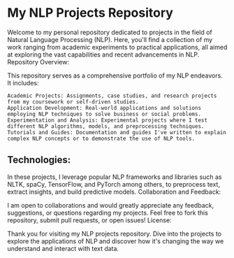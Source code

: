 # My NLP Projects Repository

Welcome to my personal repository dedicated to projects in the field of Natural Language Processing (NLP). Here, you'll find a collection of my work ranging from academic experiments to practical applications, all aimed at exploring the vast capabilities and recent advancements in NLP.
Repository Overview:

This repository serves as a comprehensive portfolio of my NLP endeavors. It includes:

    Academic Projects: Assignments, case studies, and research projects from my coursework or self-driven studies.
    Application Development: Real-world applications and solutions employing NLP techniques to solve business or social problems.
    Experimentation and Analysis: Experimental projects where I test different NLP algorithms, models, and preprocessing techniques.
    Tutorials and Guides: Documentation and guides I've written to explain complex NLP concepts or to demonstrate the use of NLP tools.

## Technologies:

In these projects, I leverage popular NLP frameworks and libraries such as NLTK, spaCy, TensorFlow, and PyTorch among others, to preprocess text, extract insights, and build predictive models.
Collaboration and Feedback:

I am open to collaborations and would greatly appreciate any feedback, suggestions, or questions regarding my projects. Feel free to fork this repository, submit pull requests, or open issues!
License:

Thank you for visiting my NLP projects repository. Dive into the projects to explore the applications of NLP and discover how it's changing the way we understand and interact with text data.
